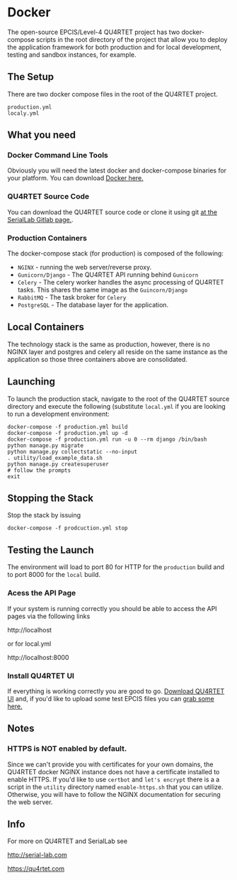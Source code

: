 # Docker

The open-source EPCIS/Level-4 QU4RTET project has two docker-compose scripts in the root directory of the project 
that allow you to deploy the application framework for both production and
for local development, testing and sandbox instances, for example. 

## The Setup
There are two docker compose files in the root of the QU4RTET project.  

    production.yml
    localy.yml
    
## What you need

### Docker Command Line Tools
Obviously you will need the latest docker and docker-compose binaries for your
platform.  You can download [Docker here.](https://docker.com)

### QU4RTET Source Code
You can download the QU4RTET source code or clone it using git [at the 
SerialLab Gitlab page.](https://gitlab.com/serial-lab/qu4rtet).

### Production Containers

The docker-compose stack (for production) is composed of the following:

* `NGINX` - running the web server/reverse proxy.
* `Gunicorn/Django` - The QU4RTET API running behind `Gunicorn`
* `Celery` - The celery worker handles the async processing of QU4RTET tasks.  This
shares the same image as the `Guincorn/Django`
* `RabbitMQ` - The task broker for `Celery` 
* `PostgreSQL` - The database layer for the application.


## Local Containers

The technology stack is the same as production, however, there is no NGINX 
layer and postgres and celery all reside on the same instance as the application
so those three containers above are consolidated.  

## Launching

To launch the production stack, navigate to the root of the QU4RTET source 
directory and execute the following (substitute `local.yml` if you are 
looking to run a development environment:

    docker-compose -f production.yml build
    docker-compose -f production.yml up -d
    docker-compose -f production.yml run -u 0 --rm django /bin/bash
    python manage.py migrate
    python manage.py collectstatic --no-input
    . utility/load_example_data.sh
    python manage.py createsuperuser 
    # follow the prompts
    exit

## Stopping the Stack

Stop the stack by issuing

    docker-compose -f prodcuction.yml stop


## Testing the Launch

The environment will load to port 80 for HTTP for the `production` build
and to port 8000 for the `local` build.

### Acess the API Page

If your system is running correctly you should be able to access the
API pages via the following links

http://localhost

or for local.yml

http://localhost:8000

### Install QU4RTET UI

If everything is working correctly you are good to go.  [Download
QU4RTET UI](https://gitlab.com/serial-lab/quartet-ui) and, if you'd like
to upload some test EPCIS files you can 
[grab some here.](https://gitlab.com/serial-lab/quartet_epcis/tree/master/tests/data) 

## Notes

### HTTPS is NOT enabled by default.

Since we can't provide you with certificates for your own domains, the
QU4RTET docker NGINX instance does not have a certificate installed to 
enable HTTPS. If you'd like to use `certbot` and `let's encrypt` there is a
a script in the `utility` directory named `enable-https.sh` that you
can utilize.  Otherwise, you will have to follow the NGINX documentation 
for securing the web server.

## Info

For more on QU4RTET and SerialLab see

http://serial-lab.com

https://qu4rtet.com
